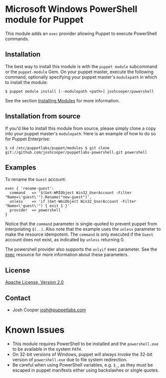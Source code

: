 Microsoft Windows PowerShell module for Puppet
==============================================

This module adds an `exec` provider allowing Puppet to execute PowerShell commands.

Installation
------------

The best way to install this module is with the `puppet module`
subcommand or the `puppet-module` Gem.  On your puppet master, execute
the following command, optionally specifying your puppet master's
`modulepath` in which to install the module:

    $ puppet module install [--modulepath <path>] joshcooper/powershell

See the section [Installing Modules](http://docs.puppetlabs.com/puppet/2.7/reference/modules_installing.html#installing-modules-1) for more information.

Installation from source
------------------------

If you'd like to install this module from source, please simply clone a copy
into your puppet master's `modulepath`.  Here is an example of how to do so for
Puppet Enterprise:

    $ cd /etc/puppetlabs/puppet/modules $ git clone
    git://github.com/joshcooper/puppetlabs-powershell.git powershell


Examples
--------

To rename the `Guest` account:

    exec { 'rename-guest':
      command   => '$(Get-WMIObject Win32_UserAccount -Filter "Name=\'guest\'").Rename("new-guest")',
      unless    => 'if (Get-WmiObject Win32_UserAccount -Filter "Name=\'guest\'") { exit 1 }'
      provider  => powershell
    }

Notice that the `command` parameter is single-quoted to prevent puppet
from interpolating `$(..)`. Also note that the example uses the
`unless` parameter to make the resource idempotent. The `command` is
only executed if the `Guest` account does not exist, as indicated by
`unless` returning 0.

The powershell provider also supports the `onlyif` exec parameter. See
the
[exec](http://docs.puppetlabs.com/references/stable/type.html#exec)
resource for more information about these parameters.

License
-------

[Apache License, Version 2.0](http://www.apache.org/licenses/LICENSE-2.0.html)

Contact
-------

 * Josh Cooper <josh@puppetlabs.com>

Known Issues
============

 * This module requires PowerShell to be installed and the `powershell.exe` to be available in the system `PATH`.
 * On 32-bit versions of Windows, puppet will always invoke the 32-bit version of `powershell.exe` due to file system redirection.
 * Be careful when using PowerShell variables, e.g. `$_`, as they must be escaped in puppet manifests either using backslashes or single quotes.
